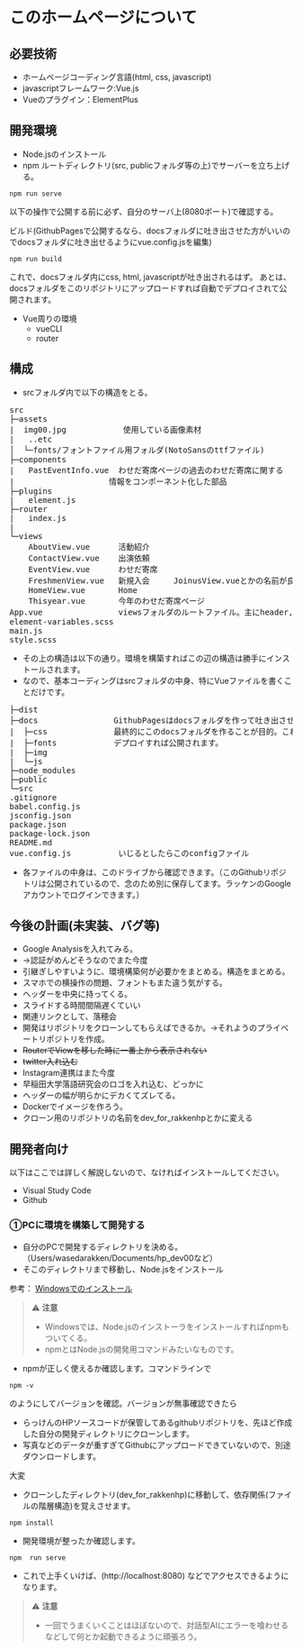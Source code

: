 # このホームページについて
## 必要技術
* ホームページコーディング言語(html, css, javascript)
* javascriptフレームワーク:Vue.js
* Vueのプラグイン：ElementPlus

## 開発環境
* Node.jsのインストール
* npm
ルートディレクトリ(src, publicフォルダ等の上)でサーバーを立ち上げる。
```
npm run serve
```
以下の操作で公開する前に必ず、自分のサーバ上(8080ポート)で確認する。

ビルド(GithubPagesで公開するなら、docsフォルダに吐き出させた方がいいのでdocsフォルダに吐き出せるようにvue.config.jsを編集)
```
npm run build
```
これで、docsフォルダ内にcss, html, javascriptが吐き出されるはず。
あとは、docsフォルダをこのリポジトリにアップロードすれば自動でデプロイされて公開されます。

* Vue周りの環境
  * vueCLI
  * router


## 構成
* srcフォルダ内で以下の構造をとる。
<pre>
src
├─assets
|  img00.jpg            使用している画像素材
|   ..etc
│  └─fonts/フォントファイル用フォルダ(NotoSansのttfファイル)
├─components
|   PastEventInfo.vue  わせだ寄席ページの過去のわせだ寄席に関する
|                    情報をコンポーネント化した部品
├─plugins
|   element.js
├─router
|   index.js
|
└─views
    AboutView.vue      活動紹介
    ContactView.vue    出演依頼
    EventView.vue      わせだ寄席
    FreshmenView.vue   新規入会     JoinusView.vueとかの名前が良かったかも、、
    HomeView.vue       Home
    Thisyear.vue       今年のわせだ寄席ページ 
App.vue                viewsフォルダのルートファイル。主にheader, footer, router遷移
element-variables.scss
main.js
style.scss
</pre>

* その上の構造は以下の通り。環境を構築すればこの辺の構造は勝手にインストールされます。
* なので、基本コーディングはsrcフォルダの中身、特にVueファイルを書くことだけです。
<pre>
├─dist
├─docs                GithubPagesはdocsフォルダを作って吐き出させると公開できる。
|  ├─css              最終的にこのdocsフォルダを作ることが目的。これをアップロードして
|  ├─fonts            デプロイすれば公開されます。
|  ├─img
|  └─js
├─node_modules
├─public
└─src
.gitignore
babel.config.js
jsconfig.json
package.json
package-lock.json
README.md
vue.config.js          いじるとしたらこのconfigファイル
</pre>

* 各ファイルの中身は、このドライブから確認できます。（このGithubリポジトリは公開されているので、念のため別に保存してます。ラッケンのGoogleアカウントでログインできます。）

## 今後の計画(未実装、バグ等)
* Google Analysisを入れてみる。
* →認証がめんどそうなのでまた今度
* 引継ぎしやすいように、環境構築何が必要かをまとめる。構造をまとめる。
* スマホでの横操作の問題、フォントもまた違う気がする。
* ヘッダーを中央に持ってくる。
* スライドする時間間隔遅くていい
* 関連リンクとして、落穂会
* 開発はリポジトリをクローンしてもらえばできるか。→それようのプライベートリポジトリを作成。
* ~~RouterでViewを移した時に一番上から表示されない~~
* ~~twitter入れ込む~~
* Instagram連携はまた今度
* 早稲田大学落語研究会のロゴを入れ込む、どっかに
* ヘッダーの幅が明らかにデカくてズレてる。
* Dockerでイメージを作ろう。
* クローン用のリポジトリの名前をdev_for_rakkenhpとかに変える

## 開発者向け
以下はここでは詳しく解説しないので、なければインストールしてください。
* Visual Study Code
* Github

### ①PCに環境を構築して開発する
* 自分のPCで開発するディレクトリを決める。（Users/wasedarakken/Documents/hp_dev00など）
* そこのディレクトリまで移動し、Node.jsをインストール

参考： [Windowsでのインストール](https://qiita.com/C_HERO/items/318fe65871f8e53e8c80)
> ⚠️ **注意** 
> - Windowsでは、Node.jsのインストーラをインストールすればnpmもついてくる。
> - npmとはNode.jsの開発用コマンドみたいなものです。

* npmが正しく使えるか確認します。コマンドラインで
```
npm -v
```
のようにしてバージョンを確認。バージョンが無事確認できたら
* らっけんのHPソースコードが保管してあるgithubリポジトリを、先ほど作成した自分の開発ディレクトリにクローンします。
* 写真などのデータが重すぎてGithubにアップロードできていないので、別途ダウンロードします。

 大変
* クローンしたディレクトリ(dev_for_rakkenhp)に移動して、依存関係(ファイルの階層構造)を覚えさせます。
```
npm install
```
* 開発環境が整ったか確認します。
```
npm  run serve
```
* これで上手くいけば、(http://localhost:8080) などでアクセスできるようになります。
> ⚠️ **注意** 
> - 一回でうまくいくことはほぼないので、対話型AIにエラーを喰わせるなどして何とか起動できるように頑張ろう。
